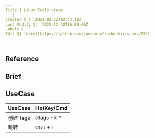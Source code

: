 ```yaml
---
Title | Linux Tools ctags
-- | --
Created @ | `2022-02-22T02:43:12Z`
Last Modify @| `2022-12-18T06:08:06Z`
Labels | ``
Edit @| [here](https://github.com/junxnone/techwiki/issues/252)

---
```



## Reference

## Brief


## UseCase

UseCase | HotKey/Cmd
-- | --
创建 tags | ctags -R *
跳转 | <kbd>Ctrl</kbd> + <kbd>]</kbd>
